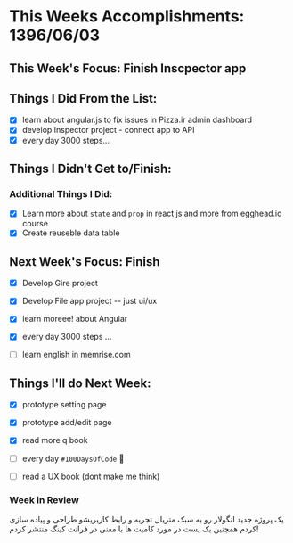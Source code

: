 # This Weeks Accomplishments: 1396/06/03

## This Week's Focus: Finish Inscpector app

## Things I Did From the List: 

- [x] learn about angular.js to fix issues in Pizza.ir admin dashboard
- [x] develop Inspector project - connect app to API
- [x] every day 3000 steps...

## Things I Didn't Get to/Finish:

### Additional Things I Did:

- [x] Learn more about `state` and `prop` in react js and more from egghead.io course
- [x] Create reuseble data table 
## Next Week's Focus: Finish

- [x] Develop Gire project
- [x] Develop File app project -- just ui/ux
- [x] learn moreee! about Angular
- [x] every day 3000 steps ...
- [ ] learn english in memrise.com


## Things I'll do Next Week:
- [x] prototype setting page
- [x] prototype add/edit page
- [x] read more q book
- [ ] every day `#100DaysOfCode` 💪
- [ ] read a UX book (dont make me think)


### Week in Review
یک پروژه جدید انگولار رو به سبک متریال تجربه و رابط کاربریشو  طراحی و پیاده سازی کردم همچنین یک پست در مورد کامیت ها با معنی در فرانت کینگ منتشر کردم!